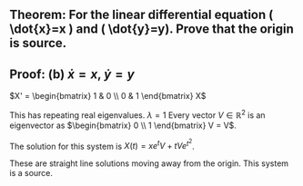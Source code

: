## Theorem: For the linear differential equation \( \dot{x}=x \) and \( \dot{y}=y). Prove that the origin is source.


## Proof: (b) $\dot{x} = x$, $\dot{y} = y$

$X' = \begin{bmatrix} 1 & 0 \\ 0 & 1 \end{bmatrix} X$

This has repeating real eigenvalues. $\lambda = 1$
Every vector $V \in \mathbb{R}^2$ is an eigenvector as 
$\begin{bmatrix} 0 \\ 1 \end{bmatrix} V = V$.

The solution for this system is 
$X(t) = xe^t V + tVe^{t^2}$.

These are straight line solutions moving away from the origin.
This system is a source. 
